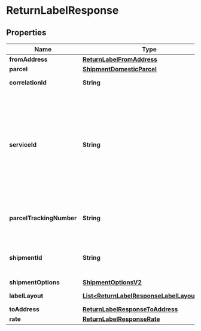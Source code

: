 

# ReturnLabelResponse


## Properties

| Name | Type | Description | Notes |
|------------ | ------------- | ------------- | -------------|
|**fromAddress** | [**ReturnLabelFromAddress**](ReturnLabelFromAddress.md) |  |  [optional] |
|**parcel** | [**ShipmentDomesticParcel**](ShipmentDomesticParcel.md) |  |  [optional] |
|**correlationId** | **String** | correction id |  [optional] |
|**serviceId** | **String** | &gt;-A unique identifier given to the carrier-specific service. This is required for creating a shipment, while it is optional for rating a parcel. |  [optional] |
|**parcelTrackingNumber** | **String** | &gt;-A unique identifier parcel tracking number |  [optional] |
|**shipmentId** | **String** | &gt;-A unique identifier shipment tracking number |  [optional] |
|**shipmentOptions** | [**ShipmentOptionsV2**](ShipmentOptionsV2.md) |  |  [optional] |
|**labelLayout** | [**List&lt;ReturnLabelResponseLabelLayoutInner&gt;**](ReturnLabelResponseLabelLayoutInner.md) | labelLayout details |  [optional] |
|**toAddress** | [**ReturnLabelResponseToAddress**](ReturnLabelResponseToAddress.md) |  |  [optional] |
|**rate** | [**ReturnLabelResponseRate**](ReturnLabelResponseRate.md) |  |  [optional] |



